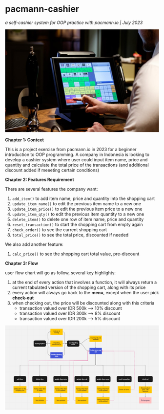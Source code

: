 # pacmann-cashier
_a self-cashier system for OOP practice with pacmann.io | July 2023_

![kasir](/img.jpg)

**Chapter 1: Context**

This is a project exercise from pacmann.io in 2023 for a beginner introduction to OOP programming. A company in Indonesia is looking to develop a cashier system where user could input item name, price and quantity and calculate the total price of the transactions (and additional discount added if meeeting certain conditions)

**Chapter 2: Features Requirement**

There are several features the company want:

  1. ``` add_item() ``` to add item name, price and quantity into the shopping cart
  2. ``` update_item_name() ``` to edit the previous item name to a new one
  3. ``` update_item_price() ``` to edit the previous item price to a new one
  4. ``` update_item_qty() ``` to edit the previous item quantity to a new one
  5. ``` delete_item() ``` to delete one row of item name, price and quantity
  6. ``` reset_transaction() ``` to start the shopping cart from empty again
  7. ``` check_order() ``` to see the current shopping cart
  8. ``` total_price() ``` to see the total price, discounted if needed

We also add another feature:
  1. ``` calc_price() ``` to see the shopping cart total value, pre-discount

**Chapter 3: Flow**

user flow chart will go as follow, several key highlights:

  1. at the end of every action that involves a function, it will always return a current tabulated version of the shopping cart, along with its price
  2. every action will always go back to the **menu**, except when the user pick **check-out**
  3. when checking out, the price will be discounted along with this criteria
       - transaction valued over IDR 500k --> 10% discount
       - transaction valued over IDR 300k --> 8% discount
       - transaction valued over IDR 200k --> 5% discount

![kasir](/flowchart.png)
